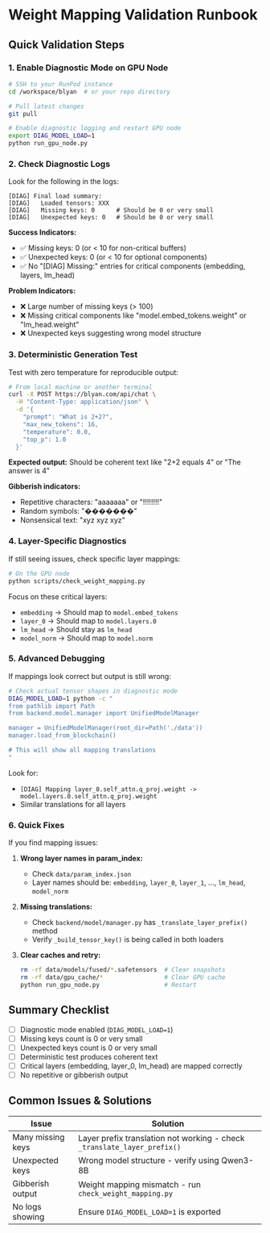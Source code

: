# Weight Mapping Validation Runbook

## Quick Validation Steps

### 1. Enable Diagnostic Mode on GPU Node

```bash
# SSH to your RunPod instance
cd /workspace/blyan  # or your repo directory

# Pull latest changes
git pull

# Enable diagnostic logging and restart GPU node
export DIAG_MODEL_LOAD=1
python run_gpu_node.py
```

### 2. Check Diagnostic Logs

Look for the following in the logs:

```
[DIAG] Final load summary:
[DIAG]   Loaded tensors: XXX
[DIAG]   Missing keys: 0      # Should be 0 or very small
[DIAG]   Unexpected keys: 0   # Should be 0 or very small
```

**Success Indicators:**
- ✅ Missing keys: 0 (or < 10 for non-critical buffers)
- ✅ Unexpected keys: 0 (or < 10 for optional components)
- ✅ No "[DIAG] Missing:" entries for critical components (embedding, layers, lm_head)

**Problem Indicators:**
- ❌ Large number of missing keys (> 100)
- ❌ Missing critical components like "model.embed_tokens.weight" or "lm_head.weight"
- ❌ Unexpected keys suggesting wrong model structure

### 3. Deterministic Generation Test

Test with zero temperature for reproducible output:

```bash
# From local machine or another terminal
curl -X POST https://blyan.com/api/chat \
  -H "Content-Type: application/json" \
  -d '{
    "prompt": "What is 2+2?",
    "max_new_tokens": 16,
    "temperature": 0.0,
    "top_p": 1.0
  }'
```

**Expected output:** Should be coherent text like "2+2 equals 4" or "The answer is 4"

**Gibberish indicators:**
- Repetitive characters: "aaaaaaa" or "!!!!!!!!"
- Random symbols: "�������"
- Nonsensical text: "xyz xyz xyz"

### 4. Layer-Specific Diagnostics

If still seeing issues, check specific layer mappings:

```bash
# On the GPU node
python scripts/check_weight_mapping.py
```

Focus on these critical layers:
- `embedding` → Should map to `model.embed_tokens`
- `layer_0` → Should map to `model.layers.0`
- `lm_head` → Should stay as `lm_head`
- `model_norm` → Should map to `model.norm`

### 5. Advanced Debugging

If mappings look correct but output is still wrong:

```bash
# Check actual tensor shapes in diagnostic mode
DIAG_MODEL_LOAD=1 python -c "
from pathlib import Path
from backend.model.manager import UnifiedModelManager

manager = UnifiedModelManager(root_dir=Path('./data'))
manager.load_from_blockchain()

# This will show all mapping translations
"
```

Look for:
- `[DIAG] Mapping layer_0.self_attn.q_proj.weight -> model.layers.0.self_attn.q_proj.weight`
- Similar translations for all layers

### 6. Quick Fixes

If you find mapping issues:

1. **Wrong layer names in param_index:**
   - Check `data/param_index.json` 
   - Layer names should be: `embedding`, `layer_0`, `layer_1`, ..., `lm_head`, `model_norm`

2. **Missing translations:**
   - Check `backend/model/manager.py` has `_translate_layer_prefix()` method
   - Verify `_build_tensor_key()` is being called in both loaders

3. **Clear caches and retry:**
   ```bash
   rm -rf data/models/fused/*.safetensors  # Clear snapshots
   rm -rf data/gpu_cache/*                 # Clear GPU cache
   python run_gpu_node.py                  # Restart
   ```

## Summary Checklist

- [ ] Diagnostic mode enabled (`DIAG_MODEL_LOAD=1`)
- [ ] Missing keys count is 0 or very small
- [ ] Unexpected keys count is 0 or very small
- [ ] Deterministic test produces coherent text
- [ ] Critical layers (embedding, layer_0, lm_head) are mapped correctly
- [ ] No repetitive or gibberish output

## Common Issues & Solutions

| Issue | Solution |
|-------|----------|
| Many missing keys | Layer prefix translation not working - check `_translate_layer_prefix()` |
| Unexpected keys | Wrong model structure - verify using Qwen3-8B |
| Gibberish output | Weight mapping mismatch - run `check_weight_mapping.py` |
| No logs showing | Ensure `DIAG_MODEL_LOAD=1` is exported |
